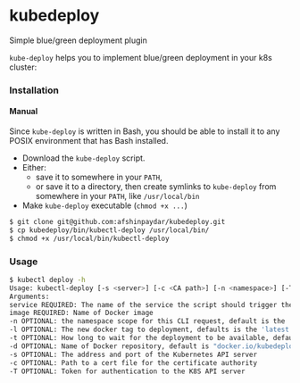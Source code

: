 # kubedeploy
Simple blue/green deployment plugin

`kube-deploy` helps you to implement blue/green deployment in your k8s cluster:

### Installation

#### Manual

Since `kube-deploy` is written in Bash, you should be able to install it to any POSIX environment that has Bash installed.


- Download the `kube-deploy` script.
- Either:
  - save it to somewhere in your `PATH`,
  - or save it to a directory, then create symlinks to `kube-deploy` from
    somewhere in your `PATH`, like `/usr/local/bin`
- Make `kube-deploy` executable (`chmod +x ...`)

```bash
$ git clone git@github.com:afshinpaydar/kubedeploy.git
$ cp kubedeploy/bin/kubectl-deploy /usr/local/bin/
$ chmod +x /usr/local/bin/kubectl-deploy
```

### Usage

```bash
$ kubectl deploy -h
Usage: kubectl-deploy [-s <server>] [-c <CA path>] [-n <namespace>] [-T <token>] [-t <timeout>] [-l <tag>] [-d <docker_repo>] <service> <image>
Arguments:
service REQUIRED: The name of the service the script should trigger the Blue/Green deployment
image REQUIRED: Name of Docker image
-n OPTIONAL: the namespace scope for this CLI request, default is the 'default' namespace
-l OPTIONAL: The new docker tag to deployment, defaults is the 'latest' tag
-t OPTIONAL: How long to wait for the deployment to be available, defaults to 120 seconds, must be greater than 60
-d OPTIONAL: Name of Docker repository, default is "docker.io/kubedeploy"
-s OPTIONAL: The address and port of the Kubernetes API server
-c OPTIONAL: Path to a cert file for the certificate authority
-T OPTIONAL: Token for authentication to the K8S API server

```

